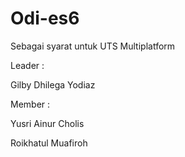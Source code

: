 # Odi-es6
Sebagai syarat untuk UTS Multiplatform

Leader : 

Gilby Dhilega Yodiaz

Member : 

Yusri Ainur Cholis 

Roikhatul Muafiroh
